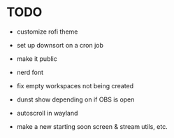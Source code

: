 # TODO

- customize rofi theme
- set up downsort on a cron job
- make it public
- nerd font
- fix empty workspaces not being created

- dunst show depending on if OBS is open
- autoscroll in wayland
- make a new starting soon screen & stream utils, etc.
